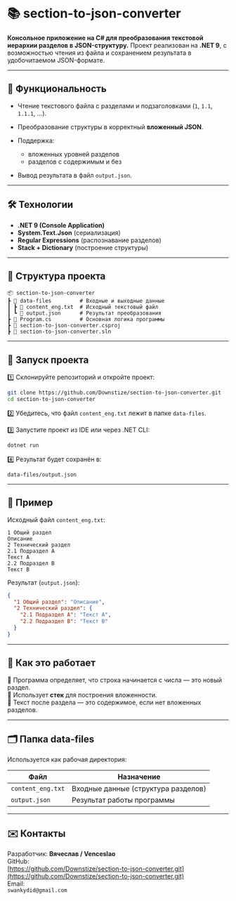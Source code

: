 # 📚 section-to-json-converter

**Консольное приложение на C# для преобразования текстовой иерархии разделов в JSON-структуру.**
Проект реализован на **.NET 9**, с возможностью чтения из файла и сохранением результата в удобочитаемом JSON-формате.

---

## 📌 Функциональность

* Чтение текстового файла с разделами и подзаголовками (`1`, `1.1`, `1.1.1`, …).
* Преобразование структуры в корректный **вложенный JSON**.
* Поддержка:

  * вложенных уровней разделов
  * разделов с содержимым и без
* Вывод результата в файл `output.json`.

---

## 🛠️ Технологии

* **.NET 9 (Console Application)**
* **System.Text.Json** (сериализация)
* **Regular Expressions** (распознавание разделов)
* **Stack + Dictionary** (построение структуры)

---

## 📂 Структура проекта

```
📦 section-to-json-converter
┣ 📂 data-files         # Входные и выходные данные
┃ ┣ 📄 content_eng.txt  # Исходный текстовый файл
┃ ┗ 📄 output.json      # Результат преобразования
┣ 📄 Program.cs         # Основная логика программы
┣ 📄 section-to-json-converter.csproj
┣ 📄 section-to-json-converter.sln
```

---

## 🚀 Запуск проекта

1️⃣ Склонируйте репозиторий и откройте проект:

```bash
git clone https://github.com/Downstize/section-to-json-converter.git
cd section-to-json-converter
```

2️⃣ Убедитесь, что файл `content_eng.txt` лежит в папке `data-files`.

3️⃣ Запустите проект из IDE или через .NET CLI:

```bash
dotnet run
```

4️⃣ Результат будет сохранён в:

```
data-files/output.json
```

---

## 📄 Пример

Исходный файл `content_eng.txt`:

```
1 Общий раздел
Описание
2 Технический раздел
2.1 Подраздел A
Текст A
2.2 Подраздел B
Текст B
```

Результат (`output.json`):

```json
{
  "1 Общий раздел": "Описание",
  "2 Технический раздел": {
    "2.1 Подраздел A": "Текст A",
    "2.2 Подраздел B": "Текст B"
  }
}
```

---

## 📌 Как это работает

🔢 Программа определяет, что строка начинается с числа — это новый раздел.  
🧱 Использует **стек** для построения вложенности.  
🧾 Текст после раздела — это содержимое, если нет вложенных разделов.

---

## 🗂 Папка data-files

Используется как рабочая директория:

| Файл              | Назначение                          |
| ----------------- | ----------------------------------- |
| `content_eng.txt` | Входные данные (структура разделов) |
| `output.json`     | Результат работы программы          |

---

## ✉️ Контакты

Разработчик: **Вячеслав / Venceslao**  
GitHub:  
[https://github.com/Downstize/section-to-json-converter.git](https://github.com/Downstize/section-to-json-converter.git)  
Email:  
`swankydid@gmail.com`
